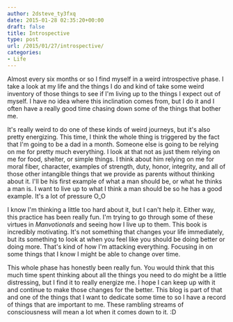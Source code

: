 ```yaml
---
author: 2dsteve_ty3fxq
date: 2015-01-28 02:35:20+00:00
draft: false
title: Introspective
type: post
url: /2015/01/27/introspective/
categories:
- Life
---
```


Almost every six months or so I find myself in a weird introspective phase. I take a look at my life and the things I do and kind of take some weird inventory of those things to see if I'm living up to the things I expect out of myself. I have no idea where this inclination comes from, but I do it and I often have a really good time chasing down some of the things that bother me.

It's really weird to do one of these kinds of weird journeys, but it's also pretty energizing. This time, I think the whole thing is triggered by the fact that I'm going to be a dad in a month. Someone else is going to be relying on me for pretty much everything. I look at that not as just them relying on me for food, shelter, or simple things. I think about him relying on me for moral fiber, character, examples of strength, duty, honor, integrity, and all of those other intangible things that we provide as parents without thinking about it. I'll be his first example of what a man should be, or what he thinks a man is. I want to live up to what I think a man should be so he has a good example. It's a lot of pressure O_O

I know I'm thinking a little too hard about it, but I can't help it. Either way, this practice has been really fun. I'm trying to go through some of these virtues in _Manvotionals_ and seeing how I live up to them. This book is incredibly motivating. It's not something that changes your life immediately, but its something to look at when you feel like you should be doing better or doing more. That's kind of how I'm attacking everything. Focusing in on some things that I know I might be able to change over time.

This whole phase has honestly been really fun. You would think that this much time spent thinking about all the things you need to do might be a little distressing, but I find it to really energize me. I hope I can keep up with it and continue to make those changes for the better. This blog is part of that and one of the things that I want to dedicate some time to so I have a record of things that are important to me. These rambling streams of consciousness will mean a lot when it comes down to it. :D

